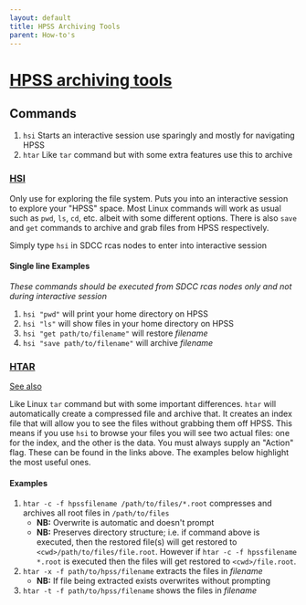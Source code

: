 ```yaml
---
layout: default
title: HPSS Archiving Tools
parent: How-to's
---
```


# [HPSS archiving tools](https://www.sdcc.bnl.gov/services/storage-services/hpss/hpss-archiving-tools)

## Commands

1. `hsi` Starts an interactive session use sparingly and mostly for navigating HPSS
2. `htar` Like `tar` command but with some extra features use this to archive

### [HSI](https://www.racf.bnl.gov/Facility/HPSS/Documentation/HSI/)

Only use for exploring the file system. Puts you into an interactive session to explore your "HPSS" space. Most Linux commands will work as usual such as `pwd`, `ls`, `cd`, etc. albeit with some different options. There is also `save` and `get` commands to archive and grab files from HPSS respectively.

Simply type `hsi` in SDCC rcas nodes to enter into interactive session

#### Single line Examples

*These commands should be executed from SDCC rcas nodes only and not during interactive session*

1. `hsi "pwd"` will print your home directory on HPSS  
2. `hsi "ls"` will show files in your home directory on HPSS
3. `hsi "get path/to/filename"` will restore *filename*
4. `hsi "save path/to/filename"` will archive *filename*

### [HTAR](https://www.sdcc.bnl.gov/sites/default/files/2021-09/htar.txt)

[See also](https://drupal.star.bnl.gov/STAR/comp/sofi/hpss/htar)

Like Linux `tar` command but with some important differences. `htar` will automatically create a compressed file and archive that. It creates an index file that will allow you to see the files without grabbing them off HPSS. This means if you use `hsi` to browse your files you will see two actual files: one for the index, and the other is the data. You must always supply an "Action" flag. These can be found in the links above. The examples below highlight the most useful ones.

#### Examples

1. `htar -c -f hpssfilename /path/to/files/*.root` compresses and archives all root files in `/path/to/files`  
    - __NB:__ Overwrite is automatic and doesn't prompt
    - __NB:__ Preserves directory structure; i.e. if command above is executed, then the restored file(s) will get restored to `<cwd>/path/to/files/file.root`. However if `htar -c -f hpssfilename *.root` is executed then the files will get restored to `<cwd>/file.root`.  
2. `htar -x -f path/to/hpss/filename` extracts the files in *filename*  
    - __NB:__ If file being extracted exists overwrites without prompting  
3. `htar -t -f path/to/hpss/filename` shows the files in *filename*
